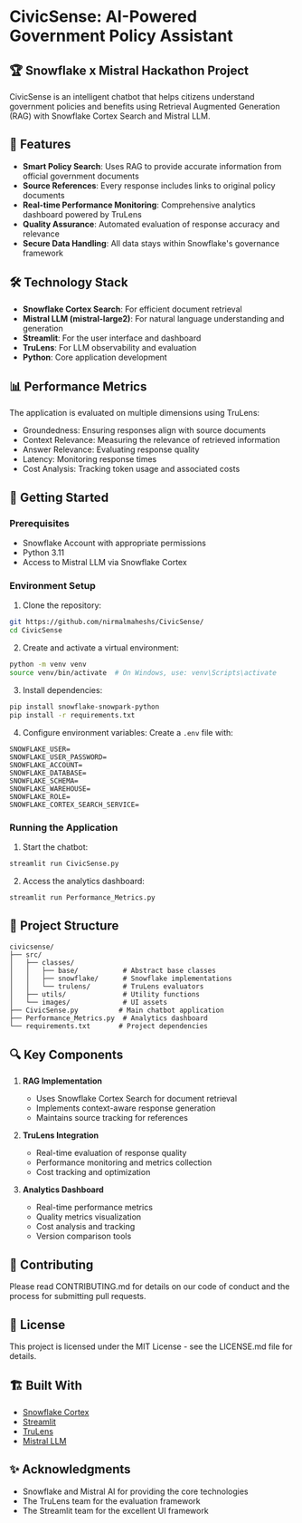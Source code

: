 # CivicSense: AI-Powered Government Policy Assistant

## 🏆 Snowflake x Mistral Hackathon Project

CivicSense is an intelligent chatbot that helps citizens understand government policies and benefits using Retrieval Augmented Generation (RAG) with Snowflake Cortex Search and Mistral LLM.

## 🌟 Features

- **Smart Policy Search**: Uses RAG to provide accurate information from official government documents
- **Source References**: Every response includes links to original policy documents
- **Real-time Performance Monitoring**: Comprehensive analytics dashboard powered by TruLens
- **Quality Assurance**: Automated evaluation of response accuracy and relevance
- **Secure Data Handling**: All data stays within Snowflake's governance framework

## 🛠️ Technology Stack

- **Snowflake Cortex Search**: For efficient document retrieval
- **Mistral LLM (mistral-large2)**: For natural language understanding and generation
- **Streamlit**: For the user interface and dashboard
- **TruLens**: For LLM observability and evaluation
- **Python**: Core application development

## 📊 Performance Metrics

The application is evaluated on multiple dimensions using TruLens:
- Groundedness: Ensuring responses align with source documents
- Context Relevance: Measuring the relevance of retrieved information
- Answer Relevance: Evaluating response quality
- Latency: Monitoring response times
- Cost Analysis: Tracking token usage and associated costs

## 🚀 Getting Started

### Prerequisites
- Snowflake Account with appropriate permissions
- Python 3.11
- Access to Mistral LLM via Snowflake Cortex

### Environment Setup

1. Clone the repository:
```bash
git https://github.com/nirmalmaheshs/CivicSense/
cd CivicSense
```

2. Create and activate a virtual environment:
```bash
python -m venv venv
source venv/bin/activate  # On Windows, use: venv\Scripts\activate
```

3. Install dependencies:
```bash
pip install snowflake-snowpark-python
pip install -r requirements.txt
```

4. Configure environment variables:
Create a `.env` file with:
```
SNOWFLAKE_USER=
SNOWFLAKE_USER_PASSWORD=
SNOWFLAKE_ACCOUNT=
SNOWFLAKE_DATABASE=
SNOWFLAKE_SCHEMA=
SNOWFLAKE_WAREHOUSE=
SNOWFLAKE_ROLE=
SNOWFLAKE_CORTEX_SEARCH_SERVICE=
```

### Running the Application

1. Start the chatbot:
```bash
streamlit run CivicSense.py
```

2. Access the analytics dashboard:
```bash
streamlit run Performance_Metrics.py
```

## 📁 Project Structure

```
civicsense/
├── src/
│   ├── classes/
│   │   ├── base/           # Abstract base classes
│   │   ├── snowflake/      # Snowflake implementations
│   │   └── trulens/        # TruLens evaluators
│   ├── utils/              # Utility functions
│   └── images/             # UI assets
├── CivicSense.py          # Main chatbot application
├── Performance_Metrics.py  # Analytics dashboard
└── requirements.txt       # Project dependencies
```

## 🔍 Key Components

1. **RAG Implementation**
   - Uses Snowflake Cortex Search for document retrieval
   - Implements context-aware response generation
   - Maintains source tracking for references

2. **TruLens Integration**
   - Real-time evaluation of response quality
   - Performance monitoring and metrics collection
   - Cost tracking and optimization

3. **Analytics Dashboard**
   - Real-time performance metrics
   - Quality metrics visualization
   - Cost analysis and tracking
   - Version comparison tools

## 🤝 Contributing

Please read CONTRIBUTING.md for details on our code of conduct and the process for submitting pull requests.

## 📄 License

This project is licensed under the MIT License - see the LICENSE.md file for details.

## 🏗️ Built With

- [Snowflake Cortex](https://docs.snowflake.com/en/developer-guide/cortex/index)
- [Streamlit](https://streamlit.io/)
- [TruLens](https://github.com/truera/trulens)
- [Mistral LLM](https://mistral.ai/)

## ✨ Acknowledgments

- Snowflake and Mistral AI for providing the core technologies
- The TruLens team for the evaluation framework
- The Streamlit team for the excellent UI framework
